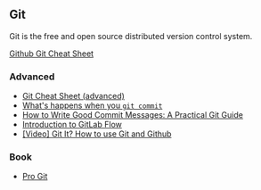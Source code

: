 ## Git

Git is the free and open source distributed version control system.

[Github Git Cheat Sheet](https://github.github.com/training-kit/downloads/github-git-cheat-sheet/)

### Advanced

* [Git Cheat Sheet (advanced)](https://dev.to/maxpou/git-cheat-sheet-advanced-3a17)
* [What's happens when you `git commit`](https://dev.to/maxpou/what-s-happens-when-you-git-commit-59n7)
* [How to Write Good Commit Messages: A Practical Git Guide](https://www.freecodecamp.org/news/writing-good-commit-messages-a-practical-guide/)
* [Introduction to GitLab Flow](https://docs.gitlab.com/ee/topics/gitlab_flow.html)
* [[Video] Git It? How to use Git and Github](https://www.youtube.com/watch?v=HkdAHXoRtos)

### Book

* [Pro Git](https://git-scm.com/book/en/v2)
